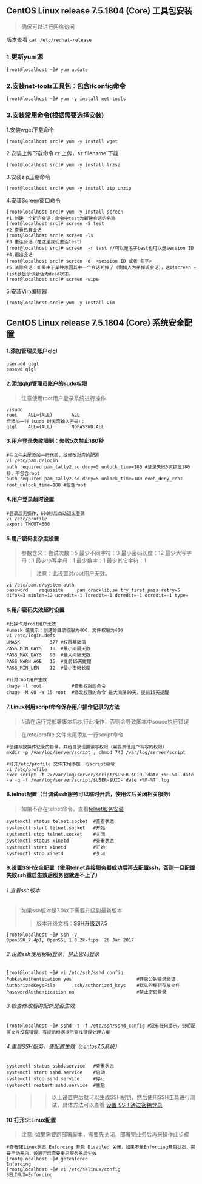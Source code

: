 ## CentOS Linux release 7.5.1804 (Core) 工具包安装
>确保可以进行网络访问

版本查看 `cat /etc/redhat-release`

### 1.更新yum源
```
[root@localhost ~]# yum update
```
### 2.安装net-tools工具包：包含ifconfig命令

```
[root@localhost ~]# yum -y install net-tools
```

### 3.安装常用命令(根据需要选择安装)
1.安装wget下载命令
```
[root@localhost src]# yum -y install wget
```
2.安装上传下载命令 rz 上传，sz filename 下载
```
[root@localhost src]# yum -y install lrzsz
```
3.安装zip压缩命令
```
[root@localhost src]# yum -y install zip unzip
```
4.安装Screen窗口命令
```
[root@localhost src]# yum -y install screen 
#1.创建一个新的会话：命令中test为新建会话的名称
[root@localhost src]# screen -S test
#2.查看已有会话
[root@localhost src]# screen -ls
#3.重连会话（在这里我们重连test）
[root@localhost src]# screen  -r test //可以是名字test也可以是session ID
#4.退出会话
[root@localhost src]# screen -d  <session ID 或者 名字>
#5.清除会话：如果由于某种原因其中一个会话死掉了（例如人为杀掉该会话），这时screen -list会显示该会话为dead状态。
[root@localhost src]# screen -wipe
```
5.安装Vim编辑器
```
[root@localhost src]# yum -y install vim 
```

## CentOS Linux release 7.5.1804 (Core) 系统安全配置
#### 1.添加管理员账户qlgl
```
useradd qlgl
passwd qlgl
```
#### 2.添加qlgl管理员账户的sudo权限
>注意使用root用户登录系统进行操作
```
visudo
root    ALL=(ALL)       ALL 
后添加一行（sudo 时无需输入密码）：
qlgl    ALL=(ALL)       NOPASSWD:ALL
```
#### 3.用户登录失败限制：失败5次禁止180秒

```
#在文件末尾添加一行代码，或修改对应的配置
vi /etc/pam.d/login 
auth required pam_tally2.so deny=5 unlock_time=180 #登录失败5次锁定180秒，不包含root
auth required pam_tally2.so deny=5 unlock_time=180 even_deny_root root_unlock_time=180 #包含root
```
#### 4.用户登录超时设置
```
#登录后无操作，600秒后自动退出登录
vi /etc/profile
export TMOUT=600
```
#### 5.用户密码复杂度设置
>参数含义：尝试次数：5  最少不同字符：3 最小密码长度：12  最少大写字母：1 最少小写字母：1 最少数字：1 最少其它字符：1
>>注意：此设置对root用户无效。

```
vi /etc/pam.d/system-auth
password    requisite     pam_cracklib.so try_first_pass retry=5 difok=3 minlen=12 ucredit=-1 lcredit=-1 dcredit=-1 ocredit=-1 type=
```
#### 6.用户密码失效超时设置
```
#此操作对root用户无效
#umask 值表示：创建的目录权限为400，文件权限为400
vi /etc/login.defs
UMASK           377 #权限基础值
PASS_MIN_DAYS   10  #最小间隔天数
PASS_MAX_DAYS   90  #最大间隔天数
PASS_WARN_AGE   15  #提前15天提醒
PASS_MIN_LEN    12  #最小密码长度

#针对root用户生效
chage -l root           #查看权限的命令
chage -M 90 -W 15 root  #修改权限的命令 最大间隔60天，提前15天提醒
```
#### 7.Linux利用script命令保存用户操作记录的方法
>#请在运行完部署脚本后执行此操作，否则会导致脚本中souce执行错误

>在/etc/profile 文件末尾添加一行script命令
```
#创建存放操作记录的目录，并给目录设置读写权限（需要其他用户有写的权限）
mkdir -p /var/log/server/script ; chmod 743 /var/log/server/script

#打开/etc/profile 文件末尾添加一行script命令
vi /etc/profile
exec script -t 2>/var/log/server/script/$USER-$UID-`date +%F-%T`.date -a -q -f /var/log/server/script/$USER-$UID-`date +%F-%T`.log
```
#### 8.telnet配置（当调试ssh服务可以临时开启，使用过后关闭相关服务）
>如果不存在telnet命令，查看[telnet服务安装](https://blog.csdn.net/zhouzme/article/details/46461177)
```
systemctl status telnet.socket  #查看状态
systemctl start telnet.socket   #开始
systemctl stop telnet.socket    #关闭
systemctl status xinetd         #查看状态
systemctl start xinetd          #开始
systemctl stop xinetd           #关闭
```

#### 9.设置SSH安全配置（使用telnet连接服务器成功后再去配置ssh，否则一旦配置失败ssh重启生效后服务器就连不上了）
###### 1.查看ssh版本
>如果ssh版本是7.0以下需要升级到最新版本
>>版本升级文档：[SSH升级到7.5](http://www.cnblogs.com/GNblog/p/7126966.html)
```
[root@localhost ~]# ssh -V
OpenSSH_7.4p1, OpenSSL 1.0.2k-fips  26 Jan 2017
```
###### 2.设置ssh使用秘钥登录，禁止密码登录

```
[root@localhost ~]# vi /etc/ssh/sshd_config
PubkeyAuthentication yes                        #开启公钥登录验证
AuthorizedKeysFile      .ssh/authorized_keys    #默认的秘钥存放文件
PasswordAuthentication no                       #禁止密码登录
```
###### 3.检查修改后的配饰是否生效

```
[root@localhost ~]# sshd -t -f /etc/ssh/sshd_config #没有任何提示，说明配置文件没有错误，有提示根据提示查找错误处理方案
```
###### 4.重启SSH服务，使配置生效（centos7.5系统）

```
systemctl status sshd.service   #查看状态
systemctl start sshd.service    #启动
systemctl stop sshd.service     #停止
systemctl restart sshd.service  #重启
```
>>>以上设置完后就可以生成SSH秘钥，然后使用SSH工具进行测试，具体方法可以查看
[设置 SSH 通过密钥登录](http://www.cnblogs.com/GNblog/p/7127555.html)

#### 10.打开SELinux配置
>注意: 如果需要跑部署脚本，需要先关闭，部署完业务后再来操作此步骤

```
#查看SELinux状态 Enforcing 开启 Disabled 关闭，如果不是Enforcing开启状态，需要手动开启，设置完后需要重启服务器后生效
[root@localhost ~]# getenforce
Enforcing
[root@localhost ~]# vi /etc/selinux/config
SELINUX=Enforcing
```